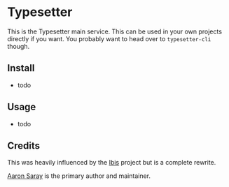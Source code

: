 # Typesetter

This is the Typesetter main service. This can be used in your own projects directly if you want. You probably want to head over to `typesetter-cli` though.

## Install

* todo

## Usage

* todo

## Credits

This was heavily influenced by the [Ibis](https://github.com/themsaid/ibis) project but is a complete rewrite.

[Aaron Saray](https://aaronsaray.com) is the primary author and maintainer.
